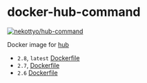 docker-hub-command
===

[![nekottyo/hub-command](http://dockeri.co/image/nekottyo/hub-command)](https://hub.docker.com/r/nekottyo/hub-command/)

Docker image for [hub](https://github.com/github/hub)


- `2.8`, `latest` [Dockerfile](./2.8/Dockerfile)
- `2.7`, [Dockerfile](./2.8/Dockerfile)
- `2.6` [Dockerfile](./2.6/Dockerfile)
